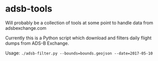 # adsb-tools
Will probably be a collection of tools at some point to handle data from adsbexchange.com

Currently this is a Python script which download and filters daily flight dumps from ADS-B Exchange.

Usage: `./adsb-filter.py --bounds=bounds.geojson --date=2017-05-10`
